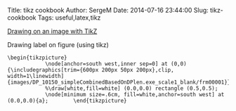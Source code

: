 Title: tikz cookbook
Author: SergeM
Date: 2014-07-16 23:44:00
Slug: tikz-cookbook
Tags: useful,latex,tikz


[Drawing on an image with TikZ](http://tex.stackexchange.com/questions/9559/drawing-on-an-image-with-tikz)

Drawing label on figure (using tikz)
```
\begin{tikzpicture}
            \node[anchor=south west,inner sep=0] at (0,0) {\includegraphics[trim={600px 200px 50px 200px},clip, width=1\linewidth]{images/DP_10150_simpleCombinedBasedOnDPlen.exe_scale1_blank/frm00001}};
            %\draw[white,fill=white] (0.0,0.0) rectangle (0.5,0.5);
            \node[minimum size=.6cm, fill=white,anchor=south west] at (0.0,0.0){а};        \end{tikzpicture} 

```
